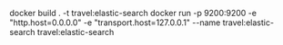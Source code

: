 docker build . -t travel:elastic-search
docker run -p 9200:9200 -e "http.host=0.0.0.0" -e "transport.host=127.0.0.1" --name travel:elastic-search travel:elastic-search
